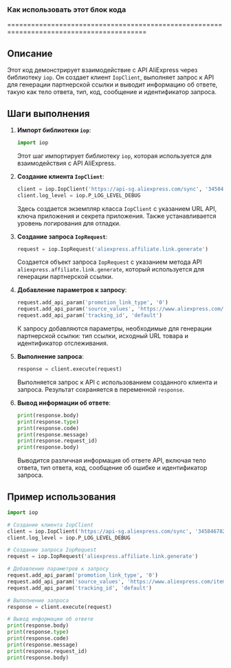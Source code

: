 ### **Как использовать этот блок кода**
=========================================================================================

Описание
-------------------------
Этот код демонстрирует взаимодействие с API AliExpress через библиотеку `iop`. Он создает клиент `IopClient`, выполняет запрос к API для генерации партнерской ссылки и выводит информацию об ответе, такую как тело ответа, тип, код, сообщение и идентификатор запроса.

Шаги выполнения
-------------------------
1. **Импорт библиотеки `iop`**:
   ```python
   import iop
   ```
   Этот шаг импортирует библиотеку `iop`, которая используется для взаимодействия с API AliExpress.

2. **Создание клиента `IopClient`**:
   ```python
   client = iop.IopClient('https://api-sg.aliexpress.com/sync', '345846782', 'e1b26aac391d1bc3987732af93eb26aabc391d187732af93')
   client.log_level = iop.P_LOG_LEVEL_DEBUG
   ```
   Здесь создается экземпляр класса `IopClient` с указанием URL API, ключа приложения и секрета приложения. Также устанавливается уровень логирования для отладки.

3. **Создание запроса `IopRequest`**:
   ```python
   request = iop.IopRequest('aliexpress.affiliate.link.generate')
   ```
   Создается объект запроса `IopRequest` с указанием метода API `aliexpress.affiliate.link.generate`, который используется для генерации партнерской ссылки.

4. **Добавление параметров к запросу**:
   ```python
   request.add_api_param('promotion_link_type', '0')
   request.add_api_param('source_values', 'https://www.aliexpress.com/item/1005005058280371.html')
   request.add_api_param('tracking_id', 'default')
   ```
   К запросу добавляются параметры, необходимые для генерации партнерской ссылки: тип ссылки, исходный URL товара и идентификатор отслеживания.

5. **Выполнение запроса**:
   ```python
   response = client.execute(request)
   ```
   Выполняется запрос к API с использованием созданного клиента и запроса. Результат сохраняется в переменной `response`.

6. **Вывод информации об ответе**:
   ```python
   print(response.body)
   print(response.type)
   print(response.code)
   print(response.message)
   print(response.request_id)
   print(response.body)
   ```
   Выводится различная информация об ответе API, включая тело ответа, тип ответа, код, сообщение об ошибке и идентификатор запроса.

Пример использования
-------------------------

```python
import iop

# Создание клиента IopClient
client = iop.IopClient('https://api-sg.aliexpress.com/sync', '345846782', 'e1b26aac391d1bc3987732af93eb26aabc391d187732af93')
client.log_level = iop.P_LOG_LEVEL_DEBUG

# Создание запроса IopRequest
request = iop.IopRequest('aliexpress.affiliate.link.generate')

# Добавление параметров к запросу
request.add_api_param('promotion_link_type', '0')
request.add_api_param('source_values', 'https://www.aliexpress.com/item/1005005058280371.html')
request.add_api_param('tracking_id', 'default')

# Выполнение запроса
response = client.execute(request)

# Вывод информации об ответе
print(response.body)
print(response.type)
print(response.code)
print(response.message)
print(response.request_id)
print(response.body)